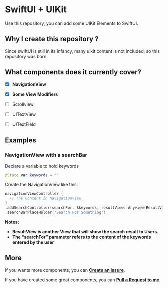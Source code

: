 # SwiftUI + UIKit

Use this repository, you can add some UIKit Elements to SwiftUI.



## Why I create this repository ?

Since swiftUI is still in its infancy, many uikit content is not included, so this repository was born.



## What components does it currently cover?

- [x] **NavigationView**

- [x] **Some View Modifiers**

- [ ] Scrollview

- [ ] UITextView

- [ ] UITextField

  

## Examples

### **NavigationView with a searchBar**

Declare a variable to hold keywords

```swift
@State var keywords = ""
```
Create the NavigationView like this:

```swift
navigationViewController {
  // The Content in NavigationView
}
.addSearchController(searchFor: $keywords, resultView: Anyview(ResultView))
.searchBarPlaceHolder("Search For Something")
```

**Notes:** 

- **ResultView is another View that will show the search result to Users.**
- **The “searchFor” parameter refers to the content of the keywords entered by the user**



## More

If you wants more components, you can [**Create an issure**](https://github.com/LiYanan2004/SwiftUIKit/issues/new).

If you have created some great components, you can [**Pull a Request to me**](https://github.com/LiYanan2004/SwiftUIKit/pulls).
